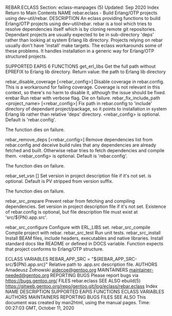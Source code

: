 REBAR.ECLASS
Section: eclass-manpages (5)
Updated: Sep 2020
Index Return to Main Contents
NAME
rebar.eclass - Build Erlang/OTP projects using dev-util/rebar.
DESCRIPTION
An eclass providing functions to build Erlang/OTP projects using dev-util/rebar.
rebar is a tool which tries to resolve dependencies itself which is by cloning remote git repositories. Dependant projects are usually expected to be in sub-directory 'deps' rather than looking at system Erlang lib directory. Projects relying on rebar usually don't have 'install' make targets. The eclass workarounds some of these problems. It handles installation in a generic way for Erlang/OTP structured projects.

SUPPORTED EAPIS
6
FUNCTIONS
get_erl_libs
Get the full path without EPREFIX to Erlang lib directory.
Return value: the path to Erlang lib directory

rebar_disable_coverage [<rebar_config>]
Disable coverage in rebar.config. This is a workaround for failing coverage. Coverage is not relevant in this context, so there's no harm to disable it, although the issue should be fixed.
erebar <targets>
Run rebar with verbose flag. Die on failure.
rebar_fix_include_path <project_name> [<rebar_config>]
Fix path in rebar.config to 'include' directory of dependant project/package, so it points to installation in system Erlang lib rather than relative 'deps' directory.
<rebar_config> is optional. Default is 'rebar.config'.

The function dies on failure.

rebar_remove_deps [<rebar_config>]
Remove dependencies list from rebar.config and deceive build rules that any dependencies are already fetched and built. Otherwise rebar tries to fetch dependencies and compile them.
<rebar_config> is optional. Default is 'rebar.config'.

The function dies on failure.

rebar_set_vsn [<version>]
Set version in project description file if it's not set.
<version> is optional. Default is PV stripped from version suffix.

The function dies on failure.

rebar_src_prepare
Prevent rebar from fetching and compiling dependencies. Set version in project description file if it's not set.
Existence of rebar.config is optional, but file description file must exist at 'src/${PN}.app.src'.

rebar_src_configure
Configure with ERL_LIBS set.
rebar_src_compile
Compile project with rebar.
rebar_src_test
Run unit tests.
rebar_src_install
Install BEAM files, include headers, executables and native libraries. Install standard docs like README or defined in DOCS variable.
Function expects that project conforms to Erlang/OTP structure.

ECLASS VARIABLES
REBAR_APP_SRC = "${REBAR_APP_SRC-src/${PN}.app.src}"
Relative path to .app.src description file.
AUTHORS
Amadeusz Żołnowski <aidecoe@gentoo.org>
MAINTAINERS
maintainer-needed@gentoo.org
REPORTING BUGS
Please report bugs via https://bugs.gentoo.org/
FILES
rebar.eclass
SEE ALSO
ebuild(5)
https://gitweb.gentoo.org/repo/gentoo.git/log/eclass/rebar.eclass
Index
NAME
DESCRIPTION
SUPPORTED EAPIS
FUNCTIONS
ECLASS VARIABLES
AUTHORS
MAINTAINERS
REPORTING BUGS
FILES
SEE ALSO
This document was created by man2html, using the manual pages.
Time: 00:27:03 GMT, October 11, 2020